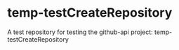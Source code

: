 # temp-testCreateRepository
A test repository for testing the github-api project: temp-testCreateRepository
